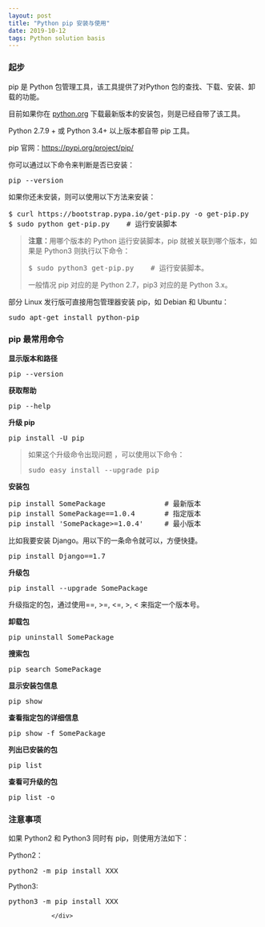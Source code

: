 ```yaml
---
layout: post
title: "Python pip 安装与使用"
date: 2019-10-12 
tags: Python solution basis
---
```


### 起步

<div class="article-intro">
                    <p>pip 是 Python 包管理工具，该工具提供了对Python 包的查找、下载、安装、卸载的功能。</p>

<p>目前如果你在 <a target="_blank" href="https://www.python.org">python.org</a> 下载最新版本的安装包，则是已经自带了该工具。</p>

<p>Python 2.7.9 +  或 Python 3.4+  以上版本都自带 pip 工具。</p>
<p>pip 官网：<a href="https://pypi.org/project/pip/" target="_blank">https://pypi.org/project/pip/</a></p>
<p>你可以通过以下命令来判断是否已安装：</p>
<pre class="prettyprint prettyprinted" style=""><span class="pln">pip </span><span class="pun">--</span><span class="pln">version</span></pre>

<p>如果你还未安装，则可以使用以下方法来安装：</p>
<pre class="prettyprint prettyprinted" style=""><span class="pln">$ curl https</span><span class="pun">:</span><span class="com">//bootstrap.pypa.io/get-pip.py -o get-pip.py   # 下载安装脚本</span><span class="pln">
$ sudo python </span><span class="kwd">get</span><span class="pun">-</span><span class="pln">pip</span><span class="pun">.</span><span class="pln">py    </span><span class="com"># 运行安装脚本</span></pre>



<blockquote><p><strong>注意：</strong>用哪个版本的 Python 运行安装脚本，pip 就被关联到哪个版本，如果是 Python3 则执行以下命令：</p>

<pre class="prettyprint prettyprinted" style=""><span class="pln">$ sudo python3 </span><span class="kwd">get</span><span class="pun">-</span><span class="pln">pip</span><span class="pun">.</span><span class="pln">py    </span><span class="com"># 运行安装脚本。</span></pre>

<p>一般情况 pip 对应的是 Python 2.7，pip3 对应的是 Python 3.x。</p></blockquote>




<p>部分 Linux 发行版可直接用包管理器安装 pip，如 Debian 和 Ubuntu：</p>

<pre class="prettyprint prettyprinted" style=""><span class="pln">sudo apt</span><span class="pun">-</span><span class="kwd">get</span><span class="pln"> install python</span><span class="pun">-</span><span class="pln">pip</span></pre>
<h3>pip 最常用命令
</h3>
<p><strong>显示版本和路径</strong></p>
<pre class="prettyprint prettyprinted" style=""><span class="pln">pip </span><span class="pun">--</span><span class="pln">version</span></pre>  

<p><strong>获取帮助</strong></p>

<pre class="prettyprint prettyprinted" style=""><span class="pln">pip </span><span class="pun">--</span><span class="pln">help</span></pre>


<p><strong>升级 pip</strong></p>
<pre class="prettyprint prettyprinted" style=""><span class="pln">pip install </span><span class="pun">-</span><span class="pln">U pip</span></pre>



<blockquote><p>如果这个升级命令出现问题 ，可以使用以下命令：</p>
<pre class="prettyprint prettyprinted" style=""><span class="pln">sudo easy_install </span><span class="pun">--</span><span class="pln">upgrade pip</span></pre> </blockquote>







<p><strong>安装包</strong> </p>
<pre class="prettyprint prettyprinted" style=""><span class="pln">pip install </span><span class="typ">SomePackage</span><span class="pln">              </span><span class="com"># 最新版本</span><span class="pln">
pip install </span><span class="typ">SomePackage</span><span class="pun">==</span><span class="lit">1.0</span><span class="pun">.</span><span class="lit">4</span><span class="pln">       </span><span class="com"># 指定版本</span><span class="pln">
pip install </span><span class="str">'SomePackage&gt;=1.0.4'</span><span class="pln">     </span><span class="com"># 最小版本</span></pre>
<p>比如我要安装 Django。用以下的一条命令就可以，方便快捷。</p>
<pre class="prettyprint prettyprinted" style=""><span class="pln">pip install </span><span class="typ">Django</span><span class="pun">==</span><span class="lit">1.7</span></pre>
<p><strong>升级包</strong> </p>
 <pre class="prettyprint prettyprinted" style=""><span class="pln">pip install </span><span class="pun">--</span><span class="pln">upgrade </span><span class="typ">SomePackage</span></pre>

<p>升级指定的包，通过使用==, &gt;=, &lt;=, &gt;, &lt; 来指定一个版本号。</p>

<p><strong>卸载包</strong> </p>
<pre class="prettyprint prettyprinted" style=""><span class="pln">pip uninstall </span><span class="typ">SomePackage</span></pre>
<p><strong>搜索包</strong></p>
<pre class="prettyprint prettyprinted" style=""><span class="pln">pip search </span><span class="typ">SomePackage</span></pre>
<p><strong>显示安装包信息</strong></p>
<pre class="prettyprint prettyprinted" style=""><span class="pln">pip show </span></pre> 

<p><strong>查看指定包的详细信息</strong></p>
<pre class="prettyprint prettyprinted" style=""><span class="pln">pip show </span><span class="pun">-</span><span class="pln">f </span><span class="typ">SomePackage</span></pre>


<p><strong>列出已安装的包</strong></p>
<pre class="prettyprint prettyprinted" style=""><span class="pln">pip list</span></pre>

<p>
<strong>查看可升级的包</strong></p>
<pre class="prettyprint prettyprinted" style=""><span class="pln">pip list </span><span class="pun">-</span><span class="pln">o</span></pre>

<h3>注意事项</h3>
<p>如果 Python2 和 Python3 同时有 pip，则使用方法如下：</p>
 
<p>Python2：</p>

<pre class="prettyprint prettyprinted" style=""><span class="pln">python2 </span><span class="pun">-</span><span class="pln">m pip install XXX</span></pre>

<p>Python3:</p>

<pre class="prettyprint prettyprinted" style=""><span class="pln">python3 </span><span class="pun">-</span><span class="pln">m pip install XXX</span></pre>
                </div>